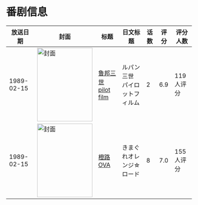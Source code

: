# 番剧信息

|放送日期|封面|标题|日文标题|话数|评分|评分人数|
|---|---|---|---|---|---|---|
|1989-02-15|<img src="https://lain.bgm.tv/pic/cover/c/73/d0/10387_3MjvS.jpg" alt="封面" style="width:150px;height:200px;object-fit:cover;">|[鲁邦三世 pilot film](https://bangumi.tv/subject/10387)|ルパン三世 パイロットフィルム|2|6.9|119人评分|
|1989-02-15|<img src="https://lain.bgm.tv/pic/cover/c/c4/2c/13674_ZW3fT.jpg" alt="封面" style="width:150px;height:200px;object-fit:cover;">|[橙路 OVA](https://bangumi.tv/subject/13674)|きまぐれオレンジ☆ロード|8|7.0|155人评分|
